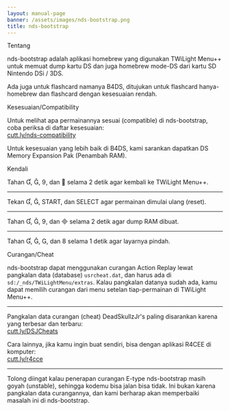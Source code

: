 ```yaml
---
layout: manual-page
banner: /assets/images/nds-bootstrap.png
title: nds-bootstrap
---
```


<div class="section-title">Tentang</div>
<div class="section-body">
    <p>
        nds-bootstrap adalah aplikasi homebrew yang digunakan TWiLight Menu++ untuk memuat dump kartu DS dan juga homebrew mode-DS dari kartu SD Nintendo DSi / 3DS.
    </p>
    <p>
        Ada juga untuk flashcard namanya B4DS, ditujukan untuk flashcard hanya-homebrew dan flashcard dengan kesesuaian rendah.
    </p>
</div>

<div class="section-title">Kesesuaian/Compatibility</div>
<div class="section-body">
    <p>
        Untuk melihat apa permainannya sesuai (compatible) di nds-bootstrap, coba periksa di daftar kesesuaian:<br><a href="https://cutt.ly/nds-compatibility">cutt.ly/nds-compatibility</a>
    </p>
    <p>
        Untuk kesesuaian yang lebih baik di B4DS, kami sarankan dapatkan DS Memory Expansion Pak (Penambah RAM).
    </p>
</div>

<div class="section-title">Kendali</div>
<div class="section-body">
    <p class="mb-0">
        Tahan &#xE004;, &#xE005;, &#xE07A;, dan &#xE001; selama 2 detik agar kembali ke TWiLight Menu++.
    </p>
    <hr>
    <p class="mb-0">
        Tekan &#xE004;, &#xE005;, START, dan SELECT agar permainan dimulai ulang (reset).
    </p>
    <hr>
    <p class="mb-0">
        Tahan &#xE004;, &#xE005;, &#xE07A;, dan &#xE000; selama 2 detik agar dump RAM dibuat.
    </p>
    <hr>
    <p class="mb-0">
        Tahan &#xE004;, &#xE005;, &#xE002;, dan &#xE079; selama 1 detik agar layarnya pindah.
    </p>
</div>

<div class="section-title">Curangan/Cheat</div>
<div class="section-body">
    <p>
        nds-bootstrap dapat menggunakan curangan Action Replay lewat pangkalan data (database) <code>usrcheat.dat</code>, dan harus ada di <code>sd:/_nds/TWiLightMenu/extras</code>. Kalau pangkalan datanya sudah ada, kamu dapat memilih curangan dari menu setelan tiap-permainan di TWiLight Menu++.
    </p>
    <hr>
    <p>
        Pangkalan data curangan (cheat) DeadSkullzJr's paling disarankan karena yang terbesar dan terbaru:<br><a href="https://cutt.ly/DSJCheats">cutt.ly/DSJCheats</a>
    </p>
    <p>
        Cara lainnya, jika kamu ingin buat sendiri, bisa dengan aplikasi R4CEE di komputer:<br><a href="https://cutt.ly/r4cce">cutt.ly/r4cce</a>
    </p>
    <hr>
    <p>
        Tolong diingat kalau penerapan curangan E-type nds-bootstrap masih goyah (unstable), sehingga kodemu bisa jalan bisa tidak. Ini bukan karena pangkalan data curangannya, dan kami berharap akan memperbaiki masalah ini di nds-bootstrap.
    </p>
</div>
